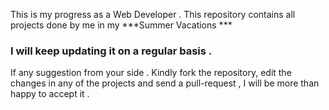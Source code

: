 This is my progress as a Web Developer . 
This repository contains all projects done by me in my ***Summer Vacations ***
### I will keep updating it on a regular basis .
If any suggestion from your side . Kindly fork the repository, edit the changes in any of the projects and send a pull-request , I will be more than happy to accept it .
